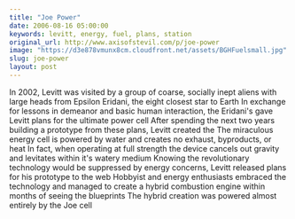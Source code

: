 ```yaml
---
title: "Joe Power"
date: 2006-08-16 05:00:00
keywords: levitt, energy, fuel, plans, station
original_url: http://www.axisofstevil.com/p/joe-power
image: "https://d3e878vmunx8cm.cloudfront.net/assets/BGHFuelsmall.jpg"
slug: joe-power
layout: post
---
```


In 2002, Levitt was visited by a group of coarse, socially inept aliens with large heads from Epsilon Eridani, the eight closest star to Earth In exchange for lessons in demeanor and basic human interaction, the Eridani&#039;s gave Levitt plans for the ultimate power cell After spending the next two years building a prototype from these plans, Levitt created the  The miraculous energy cell is powered by water and creates no exhaust, byproducts, or heat In fact, when operating at full strength the device cancels out gravity and levitates within it&#039;s watery medium Knowing the revolutionary technology would be suppressed by energy concerns, Levitt released plans for his prototype to the web Hobbyist and energy enthusiasts embraced the technology and managed to create a hybrid combustion engine within months of seeing the blueprints The hybrid creation was powered almost entirely by the Joe cell

